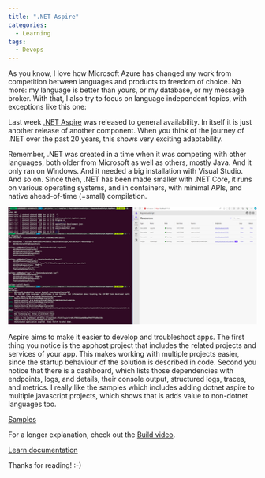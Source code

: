 ```yaml
---
title: ".NET Aspire"
categories:
  - Learning
tags:
  - Devops
---
```


As you know, I love how Microsoft Azure has changed my work from competition between languages and products to freedom of choice. No more: my language is better than yours, or my database, or my message broker. With that, I also try to focus on language independent topics, with exceptions like this one:

Last week [.NET Aspire](https://devblogs.microsoft.com/dotnet/dotnet-aspire-general-availability/) was released to general availability. In itself it is just another release of another component. When you think of the journey of .NET over the past 20 years, this shows very exciting adaptability. 

Remember, .NET was created in a time when it was competing with other languages, both older from Microsoft as well as others, mostly Java. And it only ran on Windows. And it needed a big installation with Visual Studio. And so on. Since then, .NET has been made smaller with .NET Core, it runs on various operating systems, and in containers, with minimal APIs, and native ahead-of-time (=small) compilation.

![img](../assets/images/2024-05-31-dotnet-aspire.png)

Aspire aims to make it easier to develop and troubleshoot apps. The first thing you notice is the apphost project that includes the related projects and services of your app. This makes working with multiple projects easier, since the startup behaviour of the solution is described in code. Second you notice that there is a dashboard, which lists those dependencies with endpoints, logs, and details, their console output, structured logs, traces, and metrics. I really like the samples which includes adding dotnet aspire to multiple javascript projects, which shows that is adds value to non-dotnet languages too. 

[Samples](https://github.com/dotnet/aspire-samples)

For a longer explanation, check out the [Build video](https://build.microsoft.com/en-US/sessions/1879189b-070b-4dfa-8c3b-8681e5442863).

[Learn documentation](https://learn.microsoft.com/dotnet/aspire/get-started/aspire-overview)

Thanks for reading! :-)
